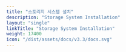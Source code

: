 ```yaml
---
title: "스토리지 시스템 설치"
description: "Storage System Installation"
layout: "single"
linkTitle: "Storage System Installation"
weight: 17400
icon: "/dist/assets/docs/v3.3/docs.svg"
---
```

